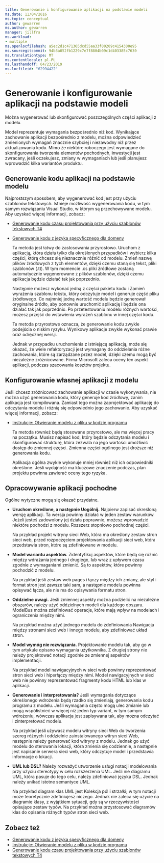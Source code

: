 ```yaml
---
title: Generowanie i konfigurowanie aplikacji na podstawie modeli
ms.date: 11/04/2016
ms.topic: conceptual
author: gewarren
ms.author: gewarren
manager: jillfra
ms.workload:
- multiple
ms.openlocfilehash: a5ec2d1c471365dcd55aa33f00209c4154300e95
ms.sourcegitcommit: 94b3a052fb1229c7e7f8804b09c1d403385c7630
ms.translationtype: MT
ms.contentlocale: pl-PL
ms.lasthandoff: 04/23/2019
ms.locfileid: "62994422"
---
```

# <a name="generate-and-configure-your-app-from-models"></a>Generowanie i konfigurowanie aplikacji na podstawie modeli
Można wygenerować lub skonfigurować poszczególnych części aplikacji z modelu.

 Model reprezentuje wymagania bezpośrednio niż kod. Wynikające zachowanie aplikacji bezpośrednio z modelu, można odpowiedzieć zmienionych wymagań znacznie szybciej i niezawodny niż przez aktualizowania kodu. Mimo że niektóre roboczego jest wymagane do skonfigurowania tworzenia elementów pochodnych, inwestycji jest zwracany, jeśli oczekujesz, zmiany w wymaganiach lub jeśli planujesz wprowadzić kilka wariantów produktu.

## <a name="generating-the-code-of-your-application-from-a-model"></a>Generowanie kodu aplikacji na podstawie modelu
 Najprostszym sposobem, aby wygenerować kod jest przy użyciu szablonów tekstowych. Istnieje możliwość wygenerowania kodu, w tym samym rozwiązaniu Visual Studio, w którym są przechowywane modelu. Aby uzyskać więcej informacji, zobacz:

- [Generowanie kodu czasu projektowania przy użyciu szablonów tekstowych T4](../modeling/design-time-code-generation-by-using-t4-text-templates.md)

- [Generowanie kodu z języka specyficznego dla domeny](../modeling/generating-code-from-a-domain-specific-language.md)

  Ta metoda jest łatwy do zastosowania przyrostowo. Uruchom z aplikacją, która działa tylko dla określonych przypadków i wybierz kilka części, którą chcesz się nieznacznie różnić od modelu. Zmień nazwę plików źródłowych z tych elementów, dzięki czemu staną się tekst, pliki szablonów (.tt). W tym momencie .cs pliki źródłowe zostaną automatycznie wygenerowane z plików szablonów, dzięki czemu aplikacja będzie działać tak jak poprzednio.

  Następnie możesz wykonać jedną z części pakietu kodu i Zamień wyrażenia szablonu tekstu, który odczytuje model i generuje część pliku źródłowego. Co najmniej jedną wartość modelu będzie generował oryginalne źródło, aby ponownie uruchomić aplikację i będzie ona działać tak jak poprzednio. Po przetestowaniu modelu różnych wartości, możesz przejść do wstawienia wyrażeń szablonu w innej części kodu.

  Ta metoda przyrostowe oznacza, że generowanie kodu zwykle podejścia o niskim ryzyku. Wynikowy aplikacje zwykle wykonać prawie oraz odręcznej wersji.

  Jednak w przypadku uruchomienia z istniejącą aplikacją, może się okazać, że wiele refaktoryzacji jest wymagany do oddzielania różne zachowania, które są zarządzane przez model, dzięki czemu mogą być niezależne zróżnicowane. Firma Microsoft zaleca oceny ten aspekt aplikacji, podczas szacowania kosztów projektu.

## <a name="configuring-your-application-from-a-model"></a>Konfigurowanie własnej aplikacji z modelu
 Jeśli chcesz zróżnicować zachowanie aplikacji w czasie wykonywania, nie można użyć generowania kodu, który generuje kod źródłowy, zanim aplikacja jest kompilowana. Zamiast tego można zaprojektować aplikację do odczytania modelu i różnią się odpowiednio jego zachowanie. Aby uzyskać więcej informacji, zobacz:

- [Instrukcje: Otwieranie modelu z pliku w kodzie programu](../modeling/how-to-open-a-model-from-file-in-program-code.md)

  Ta metoda również będą stosowane przyrostowo, ale ma więcej pracy na początku. Musisz napisać kod, który będzie odczytania modelu i skonfigurować strukturę, która zezwala na jego wartości umożliwić dostęp do zmiennej części. Zmienna części ogólnego jest droższe niż generowania kodu.

  Aplikacja ogólna zwykle wykonuje mniej również niż ich odpowiedniki określone. Jeśli wydajność ma kluczowe znaczenie podczas, plan projektu powinna zawierać oceny tego ryzyka.

## <a name="developing-a-derived-application"></a>Opracowywanie aplikacji pochodne
 Ogólne wytyczne mogą się okazać przydatne.

- **Uruchom określone, a następnie Uogólnij.** Najpierw zapisać określoną wersję aplikacji. Ta wersja powinny działać w jeden zestaw warunków. Jeżeli jesteś zadowolony jej działa poprawnie, możesz wprowadzić niektóre pochodzi z modelu. Rozszerz stopniowo pochodnej części.

     Na przykład projekt witryny sieci Web, która ma określony zestaw stron sieci web, przed rozpoczęciem projektowania aplikacji sieci web, która przedstawia stron, które są zdefiniowane w modelu.

- **Model wariantu aspektów.** Zidentyfikuj aspektów, które będą się różnić między wdrażania jednego i drugiego, lub wraz z upływem czasu zgodnie z wymaganiami zmienić. Są to aspektów, które powinny pochodzić z modelu.

     Na przykład jeśli zestaw web pages i łączy między ich zmiany, ale styl i format stron jest zawsze taki sam, a następnie modelu powinna opisywać łącza, ale nie ma do opisywania formatu stron.

- **Oddzielne uwagi.** Jeśli zmiennej aspekty można podzielić na niezależne obszarów, należy użyć oddzielnych modeli dla każdego obszaru. ModelBus można zdefiniować operacje, które mają wpływ na modelach i ograniczenia między nimi.

     Na przykład można użyć jednego modelu do zdefiniowania Nawigacja między stronami sieci web i innego modelu, aby zdefiniować układ stron.

- **Model wymóg nie rozwiązania.** Projektowanie modelu tak, aby go w tym artykule opisano wymagania użytkownika. Z drugiej strony nie należy projektować notacji zgodnie ze zmiennej aspektów implementacji.

     Na przykład model nawigacyjnych w sieci web powinny reprezentować stron sieci web i hiperłączy między nimi. Model nawigacyjnych w sieci web nie powinny reprezentować fragmenty kodu HTML lub klas w aplikacji.

- **Generowanie i interpretowania?** Jeśli wymagania dotyczące określonego wdrożenia będą rzadko się zmieniają, generowania kodu programu z modelu. Jeśli wymagania często mogą ulec zmianie lub mogą współistnieć w więcej niż jeden typ variant, w tym samym wdrożeniu, wówczas aplikacja jest zapisywana tak, aby można odczytać i zinterpretować modelu.

     Na przykład jeśli używasz modelu witryny sieci Web do tworzenia szereg różnych i oddzielnie zainstalowanego witryn sieci Web, następnie należy generować kod witryny z modelu. Jednak go użyć modelu do sterowania lokacji, która zmienia się codziennie, a następnie jest napisanie serwera sieci web, który odczytuje model i przedstawia informacje o lokacji.

- **UML lub DSL?** Należy rozważyć utworzenie usługi notacji modelowania przy użyciu stereotypy w celu rozszerzenia UML. Jeśli nie diagramu UML, która pasuje do tego celu, należy zdefiniować języka DSL. Jednak należy unikać istotne semantyce UML.

     Na przykład diagram klas UML jest Kolekcja pól i strzałki; w tym notacji może teoretycznie zdefiniujesz niczego. Jednak nie zaleca się użycie na diagramie klasy, z wyjątkiem sytuacji, gdy są w rzeczywistości opisujące zestaw typów. Na przykład można przystosować diagramów klas do opisania różnych typów stron sieci web.

## <a name="see-also"></a>Zobacz też

- [Generowanie kodu z języka specyficznego dla domeny](../modeling/generating-code-from-a-domain-specific-language.md)
- [Instrukcje: Otwieranie modelu z pliku w kodzie programu](../modeling/how-to-open-a-model-from-file-in-program-code.md)
- [Generowanie kodu czasu projektowania przy użyciu szablonów tekstowych T4](../modeling/design-time-code-generation-by-using-t4-text-templates.md)